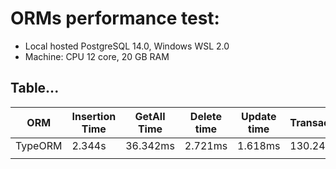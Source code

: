 # ORMs performance test:


- Local hosted PostgreSQL 14.0, Windows WSL 2.0
- Machine: CPU 12 core, 20 GB RAM
## Table... 
| ORM  | Insertion Time | GetAll Time | Delete time | Update time | Transaction | 
| ------------- | ------------- | ------------- | ------------- | ------------- | ------------- |
| TypeORM  | 2.344s | 36.342ms | 2.721ms | 1.618ms | 130.248ms |
|          |         | | | | 

